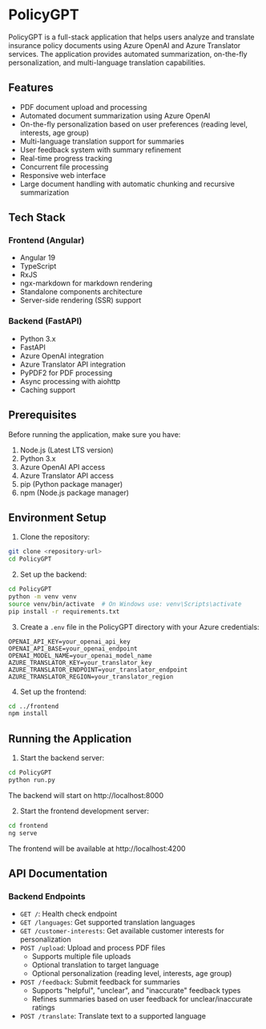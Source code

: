 # PolicyGPT

PolicyGPT is a full-stack application that helps users analyze and translate insurance policy documents using Azure OpenAI and Azure Translator services. The application provides automated summarization, on-the-fly personalization, and multi-language translation capabilities.

## Features

- PDF document upload and processing
- Automated document summarization using Azure OpenAI
- On-the-fly personalization based on user preferences (reading level, interests, age group)
- Multi-language translation support for summaries
- User feedback system with summary refinement
- Real-time progress tracking
- Concurrent file processing
- Responsive web interface
- Large document handling with automatic chunking and recursive summarization

## Tech Stack

### Frontend (Angular)
- Angular 19
- TypeScript
- RxJS
- ngx-markdown for markdown rendering
- Standalone components architecture
- Server-side rendering (SSR) support

### Backend (FastAPI)
- Python 3.x
- FastAPI
- Azure OpenAI integration
- Azure Translator API integration
- PyPDF2 for PDF processing
- Async processing with aiohttp
- Caching support

## Prerequisites

Before running the application, make sure you have:

1. Node.js (Latest LTS version)
2. Python 3.x
3. Azure OpenAI API access
4. Azure Translator API access
5. pip (Python package manager)
6. npm (Node.js package manager)

## Environment Setup

1. Clone the repository:
```bash
git clone <repository-url>
cd PolicyGPT
```

2. Set up the backend:
```bash
cd PolicyGPT
python -m venv venv
source venv/bin/activate  # On Windows use: venv\Scripts\activate
pip install -r requirements.txt
```

3. Create a `.env` file in the PolicyGPT directory with your Azure credentials:
```env
OPENAI_API_KEY=your_openai_api_key
OPENAI_API_BASE=your_openai_endpoint
OPENAI_MODEL_NAME=your_openai_model_name
AZURE_TRANSLATOR_KEY=your_translator_key
AZURE_TRANSLATOR_ENDPOINT=your_translator_endpoint
AZURE_TRANSLATOR_REGION=your_translator_region
```

4. Set up the frontend:
```bash
cd ../frontend
npm install
```

## Running the Application

1. Start the backend server:
```bash
cd PolicyGPT
python run.py
```
The backend will start on http://localhost:8000

2. Start the frontend development server:
```bash
cd frontend
ng serve
```
The frontend will be available at http://localhost:4200

## API Documentation

### Backend Endpoints

- `GET /`: Health check endpoint
- `GET /languages`: Get supported translation languages
- `GET /customer-interests`: Get available customer interests for personalization
- `POST /upload`: Upload and process PDF files
  - Supports multiple file uploads
  - Optional translation to target language
  - Optional personalization (reading level, interests, age group)
- `POST /feedback`: Submit feedback for summaries
  - Supports "helpful", "unclear", and "inaccurate" feedback types
  - Refines summaries based on user feedback for unclear/inaccurate ratings
- `POST /translate`: Translate text to a supported language

